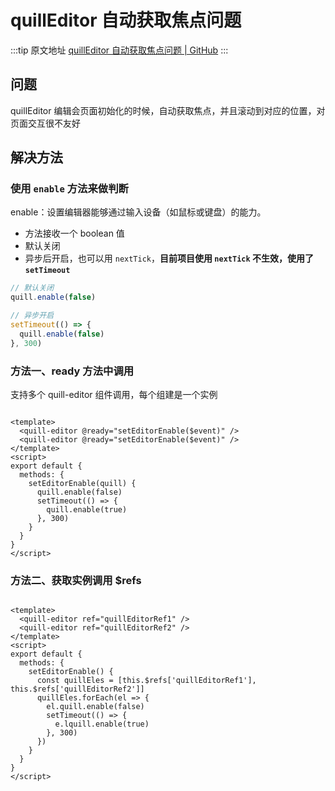 # quillEditor 自动获取焦点问题

  :::tip 原文地址
  [quillEditor 自动获取焦点问题 | GitHub](https://github.com/tangxve/notes/issues/10)
  :::
  
## 问题

quillEditor 编辑会页面初始化的时候，自动获取焦点，并且滚动到对应的位置，对页面交互很不友好

## 解决方法

### 使用 `enable` 方法来做判断

enable：设置编辑器能够通过输入设备（如鼠标或键盘）的能力。

- 方法接收一个 boolean 值
- 默认关闭
- 异步后开启，也可以用 `nextTick`，**目前项目使用 `nextTick` 不生效，使用了 `setTimeout`**

```js
// 默认关闭
quill.enable(false)

// 异步开启
setTimeout(() => {
  quill.enable(false)
}, 300)
```

### 方法一、ready 方法中调用

支持多个 quill-editor 组件调用，每个组建是一个实例

```vue

<template>
  <quill-editor @ready="setEditorEnable($event)" />
  <quill-editor @ready="setEditorEnable($event)" />
</template>
<script>
export default {
  methods: {
    setEditorEnable(quill) {
      quill.enable(false)
      setTimeout(() => {
        quill.enable(true)
      }, 300)
    }
  }
}
</script>
```

### 方法二、获取实例调用 $refs

```vue

<template>
  <quill-editor ref="quillEditorRef1" />
  <quill-editor ref="quillEditorRef2" />
</template>
<script>
export default {
  methods: {
    setEditorEnable() {
      const quillEles = [this.$refs['quillEditorRef1'], this.$refs['quillEditorRef2']]
      quillEles.forEach(el => {
        el.quill.enable(false)
        setTimeout(() => {
          e.lquill.enable(true)
        }, 300)
      })
    }
  }
}
</script>
```
